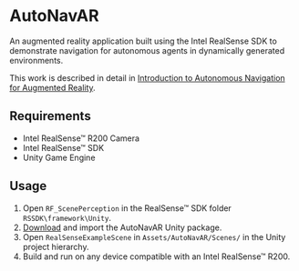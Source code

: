 # AutoNavAR
An augmented reality application built using the Intel RealSense SDK to demonstrate navigation for autonomous agents in dynamically generated environments.

This work is described in detail in [Introduction to Autonomous Navigation for Augmented Reality](https://software.intel.com/en-us/articles/introduction-to-autonomous-navigation-for-augmented-reality).

## Requirements

- Intel RealSense™ R200 Camera
- Intel RealSense™ SDK
- Unity Game Engine

## Usage

1. Open `RF_ScenePerception` in the RealSense™ SDK folder `RSSDK\framework\Unity`.
1. [Download](https://github.com/FantasmoStudios/AutoNavAR/releases) and import the AutoNavAR Unity package.
1. Open `RealSenseExampleScene` in `Assets/AutoNavAR/Scenes/` in the Unity project hierarchy.
1. Build and run on any device compatible with an Intel RealSense™ R200.
